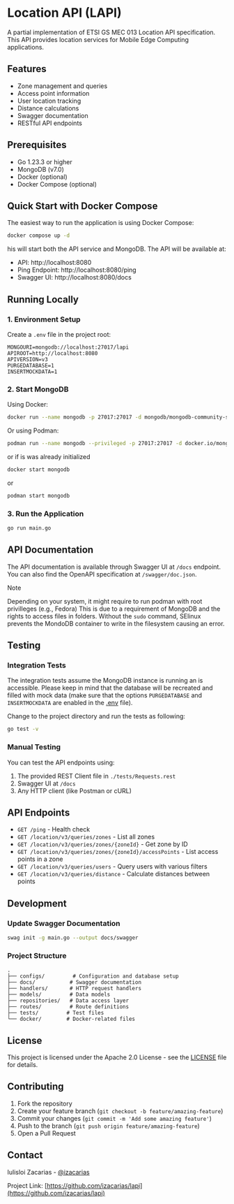 # Location API (LAPI)

A partial implementation of ETSI GS MEC 013 Location API specification. 
This API provides location services for Mobile Edge Computing applications.

## Features

- Zone management and queries
- Access point information
- User location tracking
- Distance calculations
- Swagger documentation
- RESTful API endpoints

## Prerequisites

- Go 1.23.3 or higher
- MongoDB (v7.0)
- Docker (optional)
- Docker Compose (optional)

## Quick Start with Docker Compose

The easiest way to run the application is using Docker Compose:

```bash
docker compose up -d
```

his will start both the API service and MongoDB. The API will be available at:
- API: http://localhost:8080
- Ping Endpoint: http://localhost:8080/ping
- Swagger UI: http://localhost:8080/docs

## Running Locally

### 1. Environment Setup

Create a `.env` file in the project root:

```env
MONGOURI=mongodb://localhost:27017/lapi
APIROOT=http://localhost:8080
APIVERSION=v3
PURGEDATABASE=1
INSERTMOCKDATA=1
```
### 2. Start MongoDB

Using Docker:
```bash
docker run --name mongodb -p 27017:27017 -d mongodb/mongodb-community-server:latest
```

Or using Podman:
```bash
podman run --name mongodb --privileged -p 27017:27017 -d docker.io/mongodb/mongodb-community-server:latest
```

or if is was already initialized

```bash
docker start mongodb
```

or 

```bash
podman start mongodb
```

### 3. Run the Application

```bash
go run main.go
```

## API Documentation

The API documentation is available through Swagger UI at `/docs` endpoint. You can also find the OpenAPI specification at `/swagger/doc.json`.

> [!Note]
> Depending on your system, it might require to run podman with root privilleges (e.g., Fedora)
> This is due to a requirement of MongoDB and the rights to access files in folders. Without the 
> `sudo` command, SElinux prevents the MondoDB container to write in the filesystem causing an error.

## Testing

### Integration Tests

The integration tests assume the MongoDB instance is running an is accessible. 
Please keep in mind that the database will be recreated and filled with mock data 
(make sure that the options `PURGEDATABASE` and  `INSERTMOCKDATA` are enabled in the [.env](.env) file).

Change to the project directory and run the tests as following:

```bash
go test -v
```
### Manual Testing

You can test the API endpoints using:

1. The provided REST Client file in `./tests/Requests.rest`
2. Swagger UI at `/docs`
3. Any HTTP client (like Postman or cURL)

## API Endpoints

- `GET /ping` - Health check
- `GET /location/v3/queries/zones` - List all zones
- `GET /location/v3/queries/zones/{zoneId}` - Get zone by ID
- `GET /location/v3/queries/zones/{zoneId}/accessPoints` - List access points in a zone
- `GET /location/v3/queries/users` - Query users with various filters
- `GET /location/v3/queries/distance` - Calculate distances between points

## Development

### Update Swagger Documentation

```bash
swag init -g main.go --output docs/swagger
```

### Project Structure

```
.
├── configs/         # Configuration and database setup
├── docs/           # Swagger documentation
├── handlers/       # HTTP request handlers
├── models/         # Data models
├── repositories/   # Data access layer
├── routes/         # Route definitions
├── tests/         # Test files
└── docker/        # Docker-related files
```

## License

This project is licensed under the Apache 2.0 License - see the [LICENSE](LICENSE) file for details.

## Contributing

1. Fork the repository
2. Create your feature branch (`git checkout -b feature/amazing-feature`)
3. Commit your changes (`git commit -m 'Add some amazing feature'`)
4. Push to the branch (`git push origin feature/amazing-feature`)
5. Open a Pull Request

## Contact

Iulisloi Zacarias - [@izacarias](https://github.com/izacarias)

Project Link: [https://github.com/izacarias/lapi](https://github.com/izacarias/lapi)